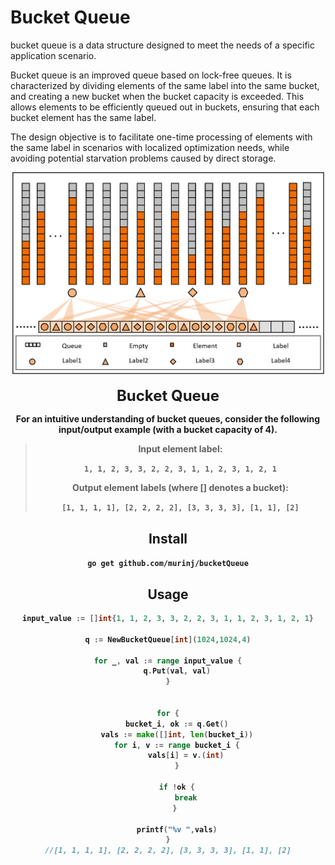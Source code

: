 
# Bucket Queue
bucket queue is a data structure designed to meet the needs of a specific application scenario.

Bucket queue is an improved queue based on lock-free queues. It is characterized by dividing elements of the same label into the same bucket, and creating a new bucket when the bucket capacity is exceeded. 
This allows elements to be efficiently queued out in buckets, ensuring that each bucket element has the same label. 

The design objective is to facilitate one-time processing of elements with the same label in scenarios with localized optimization needs, while avoiding potential starvation problems caused by direct storage.

<div id="top" align="center">
  <img src="assert\image\struct.png" width="500px"/>
  <div>&nbsp;</div>
  <div align="center">
    <font size="5"><b>Bucket Queue</font>
  </div>

For an intuitive understanding of bucket queues, consider the following input/output example (with a bucket capacity of 4).
> Input element label:
> 
> `1, 1, 2, 3, 3, 2, 2, 3, 1, 1, 2, 3, 1, 2, 1`
> 
> Output element labels (where [] denotes a bucket):
> 
>`[1, 1, 1, 1], [2, 2, 2, 2], [3, 3, 3, 3], [1, 1], [2]`




## Install
`go get github.com/murinj/bucketQueue`


## Usage
```go
input_value := []int{1, 1, 2, 3, 3, 2, 2, 3, 1, 1, 2, 3, 1, 2, 1}

q := NewBucketQueue[int](1024,1024,4)

for _, val := range input_value {
    q.Put(val, val)
}


for {
    bucket_i, ok := q.Get()
    vals := make([]int, len(bucket_i))
    for i, v := range bucket_i {
        vals[i] = v.(int)
    }

    if !ok {
        break
    } 
	
	printf("%v ",vals)
}
//[1, 1, 1, 1], [2, 2, 2, 2], [3, 3, 3, 3], [1, 1], [2]



```
